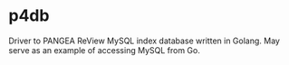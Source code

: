 # p4db
Driver to PANGEA ReView MySQL index database written in Golang. May serve as an example of accessing MySQL from Go.
